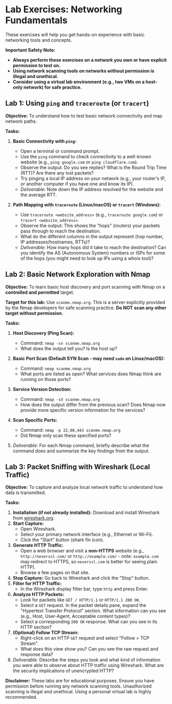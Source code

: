 # Lab Exercises: Networking Fundamentals

These exercises will help you get hands-on experience with basic networking tools and concepts.

**Important Safety Note:**
*   **Always perform these exercises on a network you own or have explicit permission to test on.**
*   **Using network scanning tools on networks without permission is illegal and unethical.**
*   **Consider using a virtual lab environment (e.g., two VMs on a host-only network) for safe practice.**

## Lab 1: Using `ping` and `traceroute` (or `tracert`)

**Objective:** To understand how to test basic network connectivity and map network paths.

**Tasks:**

1.  **Basic Connectivity with `ping`:**
    *   Open a terminal or command prompt.
    *   Use the `ping` command to check connectivity to a well-known website (e.g., `ping google.com` or `ping cloudflare.com`).
    *   Observe the output: Do you see replies? What is the Round Trip Time (RTT)? Are there any lost packets?
    *   Try pinging a local IP address on your network (e.g., your router's IP, or another computer if you have one and know its IP).
    *   *Deliverable:* Note down the IP address resolved for the website and the average RTT.

2.  **Path Mapping with `traceroute` (Linux/macOS) or `tracert` (Windows):**
    *   Use `traceroute <website_address>` (e.g., `traceroute google.com`) or `tracert <website_address>`.
    *   Observe the output: This shows the "hops" (routers) your packets pass through to reach the destination.
    *   What do the different columns in the output represent (hop number, IP addresses/hostnames, RTTs)?
    *   *Deliverable:* How many hops did it take to reach the destination? Can you identify the AS (Autonomous System) numbers or ISPs for some of the hops (you might need to look up IPs using a whois tool)?

## Lab 2: Basic Network Exploration with Nmap

**Objective:** To learn basic host discovery and port scanning with Nmap on a **controlled and permitted** target.

**Target for this lab:** Use `scanme.nmap.org`. This is a server explicitly provided by the Nmap developers for safe scanning practice. **Do NOT scan any other target without permission.**

**Tasks:**

1.  **Host Discovery (Ping Scan):**
    *   Command: `nmap -sn scanme.nmap.org`
    *   What does the output tell you? Is the host up?

2.  **Basic Port Scan (Default SYN Scan -
    may need `sudo` on Linux/macOS):**
    *   Command: `nmap scanme.nmap.org`
    *   What ports are listed as open? What services does Nmap think are running on those ports?

3.  **Service Version Detection:**
    *   Command: `nmap -sV scanme.nmap.org`
    *   How does the output differ from the previous scan? Does Nmap now provide more specific version information for the services?

4.  **Scan Specific Ports:**
    *   Command: `nmap -p 22,80,443 scanme.nmap.org`
    *   Did Nmap only scan these specified ports?

5.  *Deliverable:* For each Nmap command, briefly describe what the command does and summarize the key findings from the output.

## Lab 3: Packet Sniffing with Wireshark (Local Traffic)

**Objective:** To capture and analyze local network traffic to understand how data is transmitted.

**Tasks:**

1.  **Installation (if not already installed):** Download and install Wireshark from [wireshark.org](https://www.wireshark.org).
2.  **Start Capture:**
    *   Open Wireshark.
    *   Select your primary network interface (e.g., Ethernet or Wi-Fi).
    *   Click the "Start" button (shark fin icon).
3.  **Generate HTTP Traffic:**
    *   Open a web browser and visit a **non-HTTPS** website (e.g., `http://neverssl.com/` or `http://example.com/` - note: `example.com` may redirect to HTTPS, so `neverssl.com` is better for seeing plain HTTP).
    *   Browse a few pages on that site.
4.  **Stop Capture:** Go back to Wireshark and click the "Stop" button.
5.  **Filter for HTTP Traffic:**
    *   In the Wireshark display filter bar, type `http` and press Enter.
6.  **Analyze HTTP Packets:**
    *   Look for packets like `GET / HTTP/1.1` or `HTTP/1.1 200 OK`.
    *   Select a `GET` request. In the packet details pane, expand the "Hypertext Transfer Protocol" section. What information can you see (e.g., Host, User-Agent, Acceptable content types)?
    *   Select a corresponding `200 OK` response. What can you see in its HTTP section?
7.  **(Optional) Follow TCP Stream:**
    *   Right-click on an HTTP `GET` request and select "Follow > TCP Stream".
    *   What does this view show you? Can you see the raw request and response data?
8.  *Deliverable:* Describe the steps you took and what kind of information you were able to observe about HTTP traffic using Wireshark. What are the security implications of unencrypted HTTP?

**Disclaimer:** These labs are for educational purposes. Ensure you have permission before running any network scanning tools. Unauthorized scanning is illegal and unethical. Using a personal virtual lab is highly recommended.
